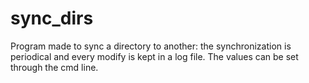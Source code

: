 # sync_dirs
Program made to sync a directory to another: the synchronization is periodical and every modify is kept in a log file. The values can be set through the cmd line.
